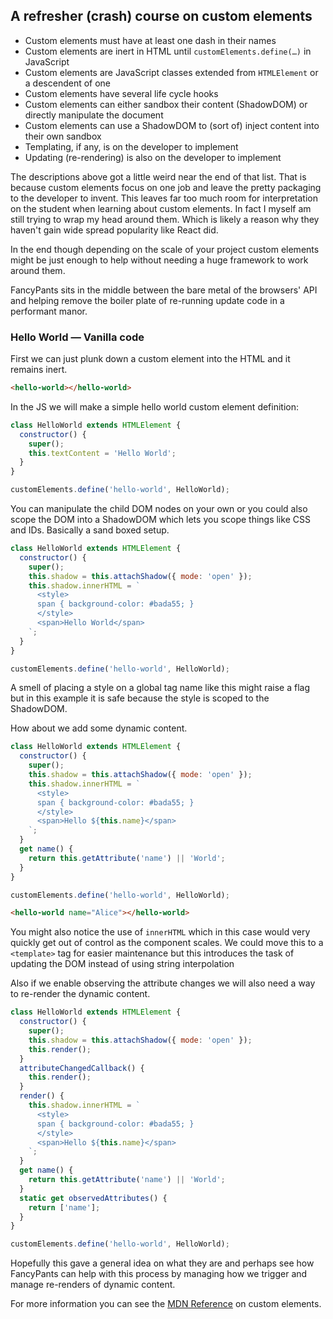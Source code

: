 ## A refresher (crash) course on custom elements

* Custom elements must have at least one dash in their names
* Custom elements are inert in HTML until `customElements.define(…)` in JavaScript
* Custom elements are JavaScript classes extended from `HTMLElement` or a descendent of one
* Custom elements have several life cycle hooks
* Custom elements can either sandbox their content (ShadowDOM) or directly manipulate the document
* Custom elements can use a ShadowDOM to (sort of) inject content into their own sandbox
* Templating, if any, is on the developer to implement
* Updating (re-rendering) is also on the developer to implement

The descriptions above got a little weird near the end of that list. That is
because custom elements focus on one job and leave the pretty packaging to the
developer to invent. This leaves far too much room for interpretation on the
student when learning about custom elements. In fact I myself am still trying
to wrap my head around them. Which is likely a reason why they haven't gain
wide spread popularity like React did.

In the end though depending on the scale of your project custom elements might
be just enough to help without needing a huge framework to work around them.

FancyPants sits in the middle between the bare metal of the browsers' API and
helping remove the boiler plate of re-running update code in a performant
manor.

### Hello World — Vanilla code

First we can just plunk down a custom element into the HTML and it remains
inert.

```html
<hello-world></hello-world>
```

In the JS we will make a simple hello world custom element definition:

```js
class HelloWorld extends HTMLElement {
  constructor() {
    super();
    this.textContent = 'Hello World';
  }
}

customElements.define('hello-world', HelloWorld);
```

You can manipulate the child DOM nodes on your own or you could also scope the
DOM into a ShadowDOM which lets you scope things like CSS and IDs. Basically
a sand boxed setup.

```js
class HelloWorld extends HTMLElement {
  constructor() {
    super();
    this.shadow = this.attachShadow({ mode: 'open' });
    this.shadow.innerHTML = `
      <style>
      span { background-color: #bada55; }
      </style>
      <span>Hello World</span>
    `;
  }
}

customElements.define('hello-world', HelloWorld);
```

A smell of placing a style on a global tag name like this might raise a flag
but in this example it is safe because the style is scoped to the ShadowDOM.

How about we add some dynamic content.

```js
class HelloWorld extends HTMLElement {
  constructor() {
    super();
    this.shadow = this.attachShadow({ mode: 'open' });
    this.shadow.innerHTML = `
      <style>
      span { background-color: #bada55; }
      </style>
      <span>Hello ${this.name}</span>
    `;
  }
  get name() {
    return this.getAttribute('name') || 'World';
  }
}

customElements.define('hello-world', HelloWorld);
```

```html
<hello-world name="Alice"></hello-world>
```

You might also notice the use of `innerHTML` which in this case would very
quickly get out of control as the component scales. We could move this to
a `<template>` tag for easier maintenance but this introduces the task of
updating the DOM instead of using string interpolation

Also if we enable observing the attribute changes we will also need a way to
re-render the dynamic content.

```js
class HelloWorld extends HTMLElement {
  constructor() {
    super();
    this.shadow = this.attachShadow({ mode: 'open' });
    this.render();
  }
  attributeChangedCallback() {
    this.render();
  }
  render() {
    this.shadow.innerHTML = `
      <style>
      span { background-color: #bada55; }
      </style>
      <span>Hello ${this.name}</span>
    `;
  }
  get name() {
    return this.getAttribute('name') || 'World';
  }
  static get observedAttributes() {
    return ['name'];
  }
}

customElements.define('hello-world', HelloWorld);
```

Hopefully this gave a general idea on what they are and perhaps see how
FancyPants can help with this process by managing how we trigger and manage
re-renders of dynamic content.

For more information you can see the [MDN Reference][MDN] on custom elements.

[MDN]: https://developer.mozilla.org/en-US/docs/Web/Web_Components/Using_custom_elements
